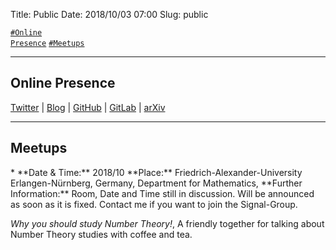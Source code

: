 Title:          Public
Date:           2018/10/03 07:00
Slug:           public

<code><a href="/public.html#OnlinePresence">\#Online Presence</a></code>
<code><a href="/public.html#Meetups">\#Meetups</a></code>

<hr />

<h2 id="OnlinePresence">Online Presence</h2>
<a class="sc-twitter" href="https://twitter.com/SamdneyTweet" title="Twitter" target="_blank"><i class="fa fa-twitter"></i> Twitter</a> |
<a class="sc-pencil" href="https://Samdney.github.io" title="Blog" target="_blank"><i class="fa fa-pencil"></i> Blog</a> |
<a class="sc-github" href="https://github.com/Samdney" title="GitHub" target="_blank"><i class="fa fa-github"></i> GitHub</a> |
<a class="sc-gitlab" href="https://gitlab.com/Samdney" title="GitLab" target="_blank"><i class="fa fa-gitlab"></i> GitLab</a> |
<a class="sc-arxiv" href="https://arxiv.org/search/?searchtype=author&query=Z%C3%B6belein%2C+C" title="arXiv" target="_blank"><i class="ai ai-arxiv"></i> arXiv</a>

<hr />

<h2 id="Meetups">Meetups</h2>
* **Date & Time:** 2018/10  
**Place:** Friedrich-Alexander-University Erlangen-Nürnberg, Germany, Department for Mathematics,  
**Further Information:** Room, Date and Time still in discussion. Will be announced as soon as it is fixed. Contact me if you want to join the Signal-Group.  

*Why you should study Number Theory!*, A friendly together for talking about Number Theory studies with coffee and tea.  


